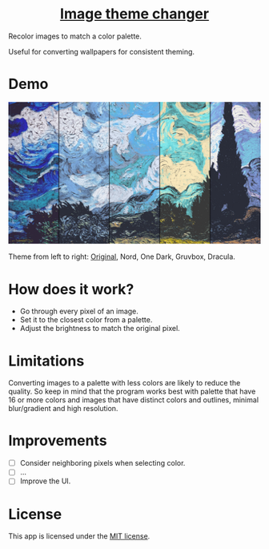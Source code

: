 <h1 align="center"><a href="https://ziap.github.io/image-themer">Image theme changer</a></h3>

Recolor images to match a color palette.

Useful for converting wallpapers for consistent theming.

# Demo

![](logo.png)

Theme from left to right: [Original](https://i.redd.it/i0eebbqruun71.jpg), Nord, One Dark, Gruvbox, Dracula.

# How does it work?

 - Go through every pixel of an image.
 - Set it to the closest color from a palette.
 - Adjust the brightness to match the original pixel.

# Limitations

Converting images to a palette with less colors are likely to reduce the quality.
So keep in mind that the program works best with palette that have 16 or more colors and images that have distinct colors and outlines, minimal blur/gradient and high resolution.

# Improvements

 - [ ] Consider neighboring pixels when selecting color.
 - [ ] ...
 - [ ] Improve the UI.

# License

This app is licensed under the [MIT license](LICENSE).
